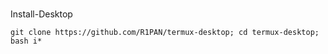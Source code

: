 ###
Install-Desktop
```
git clone https://github.com/R1PAN/termux-desktop; cd termux-desktop; bash i*
```
